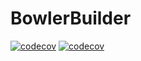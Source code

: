 # BowlerBuilder

[![codecov](https://travis-ci.org/CommonWealthRobotics/BowlerBuilder.svg?branch=master)](https://travis-ci.org/CommonWealthRobotics/BowlerBuilder)
[![codecov](https://codecov.io/gh/CommonWealthRobotics/BowlerBuilder/branch/master/graph/badge.svg)](https://codecov.io/gh/CommonWealthRobotics/BowlerBuilder)
